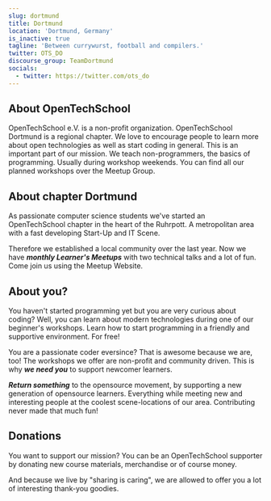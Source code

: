 ```yaml
---
slug: dortmund
title: Dortmund
location: 'Dortmund, Germany'
is_inactive: true
tagline: 'Between currywurst, football and compilers.'
twitter: OTS_DO
discourse_group: TeamDortmund
socials:
  - twitter: https://twitter.com/ots_do
---
```


## About OpenTechSchool

OpenTechSchool e.V. is a non-profit organization. OpenTechSchool Dortmund is a regional chapter. We love to encourage people to learn more about open technologies as well as start coding in general. This is an important part of our mission. We teach non-programmers, the basics of programming. Usually during workshop weekends. You can find all our planned workshops over the Meetup Group.

## About chapter Dortmund

As passionate computer science students we've started an OpenTechSchool chapter in the heart of the Ruhrpott. A metropolitan area with a fast developing Start-Up and IT Scene.

Therefore we established a local community over the last year. Now we have **_monthly Learner's Meetups_** with two technical talks and a lot of fun. Come join us using the Meetup Website.

## About you?

You haven't started programming yet but you are very curious about coding? Well, you can learn about modern technologies during one of our beginner's workshops. Learn how to start programming in a friendly and supportive environment. For free!

You are a passionate coder eversince? That is awesome because we are, too! The workshops we offer are non-profit and community driven. This is why **_we need you_** to support newcomer learners.

**_Return something_** to the opensource movement, by supporting a new generation of opensource learners. Everything while meeting new and interesting people at the coolest scene-locations of our area. Contributing never made that much fun!

## Donations

You want to support our mission? You can be an OpenTechSchool supporter by donating new course materials, merchandise or of course money.

And because we live by "sharing is caring", we are allowed to offer you a lot of interesting thank-you goodies.
